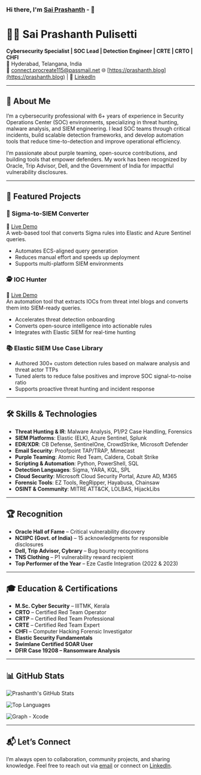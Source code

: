 ### Hi there, I'm [Sai Prashanth](https://github.com/0xPrashanthSec/) -  👋

# 👨‍💻 Sai Prashanth Pulisetti

**Cybersecurity Specialist | SOC Lead | Detection Engineer | CRTE | CRTO | CHFI**  
📍 Hyderabad, Telangana, India  
📧 connect.procreate115@passmail.net
🌐 [https://prashanth.blog](https://prashanth.blog) | 🔗 [LinkedIn](https://linkedin.com/in/0xPrashanthSec)

---

## 🚀 About Me

I’m a cybersecurity professional with 6+ years of experience in Security Operations Center (SOC) environments, specializing in threat hunting, malware analysis, and SIEM engineering. I lead SOC teams through critical incidents, build scalable detection frameworks, and develop automation tools that reduce time-to-detection and improve operational efficiency.

I’m passionate about purple teaming, open-source contributions, and building tools that empower defenders. My work has been recognized by Oracle, Trip Advisor, Dell, and the Government of India for impactful vulnerability disclosures.

---

## 🧰 Featured Projects

### 🔄 Sigma-to-SIEM Converter  
📎 [Live Demo](https://0xprashanthsec.github.io/sigma-to-kql-converter/)  
A web-based tool that converts Sigma rules into Elastic and Azure Sentinel queries.  
- Automates ECS-aligned query generation  
- Reduces manual effort and speeds up deployment  
- Supports multi-platform SIEM environments

### 🕵️ IOC Hunter  
📎 [Live Demo](https://0xprashanthsec.github.io/IOCQuery/)  
An automation tool that extracts IOCs from threat intel blogs and converts them into SIEM-ready queries.  
- Accelerates threat detection onboarding  
- Converts open-source intelligence into actionable rules  
- Integrates with Elastic SIEM for real-time hunting

### 📚 Elastic SIEM Use Case Library  
- Authored 300+ custom detection rules based on malware analysis and threat actor TTPs  
- Tuned alerts to reduce false positives and improve SOC signal-to-noise ratio  
- Supports proactive threat hunting and incident response

---

## 🛠️ Skills & Technologies

- **Threat Hunting & IR**: Malware Analysis, P1/P2 Case Handling, Forensics  
- **SIEM Platforms**: Elastic (ELK), Azure Sentinel, Splunk  
- **EDR/XDR**: CB Defense, SentinelOne, CrowdStrike, Microsoft Defender  
- **Email Security**: Proofpoint TAP/TRAP, Mimecast  
- **Purple Teaming**: Atomic Red Team, Caldera, Cobalt Strike  
- **Scripting & Automation**: Python, PowerShell, SQL  
- **Detection Languages**: Sigma, YARA, KQL, SPL  
- **Cloud Security**: Microsoft Cloud Security Portal, Azure AD, M365  
- **Forensic Tools**: EZ Tools, RegRipper, Hayabusa, Chainsaw  
- **OSINT & Community**: MITRE ATT&CK, LOLBAS, HijackLibs

---

## 🏆 Recognition

- **Oracle Hall of Fame** – Critical vulnerability discovery  
- **NCIIPC (Govt. of India)** – 15 acknowledgments for responsible disclosures  
- **Dell, Trip Advisor, Cybrary** – Bug bounty recognitions  
- **TNS Clothing** – P1 vulnerability reward recipient  
- **Top Performer of the Year** – Eze Castle Integration (2022 & 2023)

---

## 🎓 Education & Certifications

- **M.Sc. Cyber Security** – IIITMK, Kerala  
- **CRTO** – Certified Red Team Operator  
- **CRTP** – Certified Red Team Professional  
- **CRTE** – Certified Red Team Expert  
- **CHFI** – Computer Hacking Forensic Investigator  
- **Elastic Security Fundamentals**  
- **Swimlane Certified SOAR User**  
- **DFIR Case 19208 – Ransomware Analysis**

---

## 📊 GitHub Stats

![Prashanth's GitHub Stats](https://github-readme-stats.vercel.app/api?username=0xprashanthsec&show_icons=true&theme=default)

![Top Languages](https://github-readme-stats.vercel.app/api/top-langs/?username=0xprashanthsec&layout=compact)

![Graph - Xcode](https://github-readme-activity-graph.vercel.app/graph?username=0xprashanthsec&theme=xcode)

---

## 📬 Let’s Connect

I’m always open to collaboration, community projects, and sharing knowledge. Feel free to reach out via [email](mailto:connect.procreate115@passmail.net) or connect on [LinkedIn](https://linkedin.com/in/your-profile).

